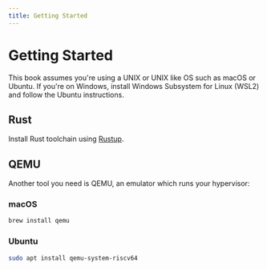 ```yaml
---
title: Getting Started
---
```


# Getting Started

This book assumes you're using a UNIX or UNIX like OS such as macOS or Ubuntu. If you're on Windows, install Windows Subsystem for Linux (WSL2) and follow the Ubuntu instructions.

## Rust

Install Rust toolchain using [Rustup](https://rustup.rs/).

## QEMU

Another tool you need is QEMU, an emulator which runs your hypervisor:

### macOS

```sh
brew install qemu
```

### Ubuntu

```sh
sudo apt install qemu-system-riscv64
```
